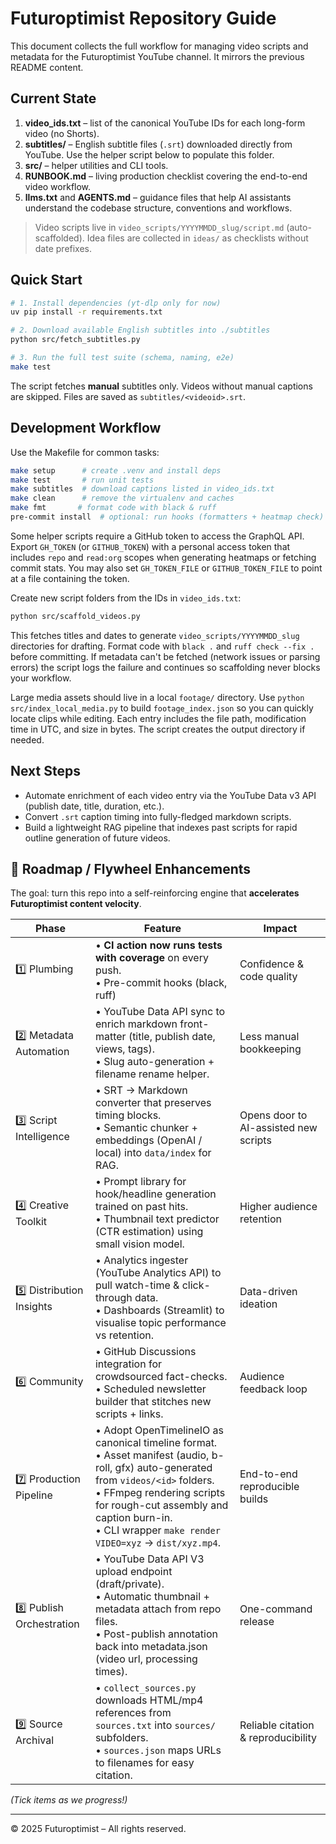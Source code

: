 # Futuroptimist Repository Guide

This document collects the full workflow for managing video scripts and metadata for the Futuroptimist YouTube channel. It mirrors the previous README content.

## Current State

1. **video_ids.txt** – list of the canonical YouTube IDs for each long-form video (no Shorts).
2. **subtitles/** – English subtitle files (`.srt`) downloaded directly from YouTube. Use the helper script below to populate this folder.
3. **src/** – helper utilities and CLI tools.
4. **RUNBOOK.md** – living production checklist covering the end-to-end video workflow.
5. **llms.txt** and **AGENTS.md** – guidance files that help AI assistants understand the codebase structure, conventions and workflows.

> Video scripts live in `video_scripts/YYYYMMDD_slug/script.md` (auto-scaffolded). Idea files are collected in `ideas/` as checklists without date prefixes.

## Quick Start
```bash
# 1. Install dependencies (yt-dlp only for now)
uv pip install -r requirements.txt

# 2. Download available English subtitles into ./subtitles
python src/fetch_subtitles.py

# 3. Run the full test suite (schema, naming, e2e)
make test
```
The script fetches **manual** subtitles only. Videos without manual captions are skipped. Files are saved as `subtitles/<videoid>.srt`.

## Development Workflow

Use the Makefile for common tasks:

```bash
make setup      # create .venv and install deps
make test       # run unit tests
make subtitles  # download captions listed in video_ids.txt
make clean      # remove the virtualenv and caches
make fmt       # format code with black & ruff
pre-commit install  # optional: run hooks (formatters + heatmap check) on commit
```

Some helper scripts require a GitHub token to access the GraphQL API. Export
`GH_TOKEN` (or `GITHUB_TOKEN`) with a personal access token that includes `repo`
and `read:org` scopes when generating heatmaps or fetching commit stats. You may
also set `GH_TOKEN_FILE` or `GITHUB_TOKEN_FILE` to point at a file containing
the token.

Create new script folders from the IDs in `video_ids.txt`:

```bash
python src/scaffold_videos.py
```

This fetches titles and dates to generate `video_scripts/YYYYMMDD_slug` directories for drafting. Format code with `black .` and `ruff check --fix .` before committing.
If metadata can't be fetched (network issues or parsing errors) the script
logs the failure and continues so scaffolding never blocks your workflow.

Large media assets should live in a local `footage/` directory.
Use `python src/index_local_media.py` to build `footage_index.json`
so you can quickly locate clips while editing. Each entry includes
the file path, modification time in UTC, and size in bytes. The
script creates the output directory if needed.

## Next Steps
* Automate enrichment of each video entry via the YouTube Data v3 API (publish date, title, duration, etc.).
* Convert `.srt` caption timing into fully-fledged markdown scripts.
* Build a lightweight RAG pipeline that indexes past scripts for rapid outline generation of future videos.

## 🌱 Roadmap / Flywheel Enhancements
The goal: turn this repo into a self-reinforcing engine that **accelerates Futuroptimist content velocity**.

| Phase | Feature | Impact |
|-------|---------|--------|
| 1️⃣  Plumbing | • **CI action now runs tests with coverage** on every push.<br>• Pre-commit hooks (black, ruff) | Confidence & code quality |
| 2️⃣  Metadata Automation | • YouTube Data API sync to enrich markdown front-matter (title, publish date, views, tags).<br>• Slug auto-generation + filename rename helper. | Less manual bookkeeping |
| 3️⃣  Script Intelligence | • SRT → Markdown converter that preserves timing blocks.<br>• Semantic chunker + embeddings (OpenAI / local) into `data/index` for RAG. | Opens door to AI-assisted new scripts |
| 4️⃣  Creative Toolkit | • Prompt library for hook/headline generation trained on past hits.<br>• Thumbnail text predictor (CTR estimation) using small vision model. | Higher audience retention |
| 5️⃣  Distribution Insights | • Analytics ingester (YouTube Analytics API) to pull watch-time & click-through data.<br>• Dashboards (Streamlit) to visualise topic performance vs retention. | Data-driven ideation |
| 6️⃣  Community | • GitHub Discussions integration for crowdsourced fact-checks.<br>• Scheduled newsletter builder that stitches new scripts + links. | Audience feedback loop |
| 7️⃣  Production Pipeline | • Adopt OpenTimelineIO as canonical timeline format.<br>• Asset manifest (audio, b-roll, gfx) auto-generated from `videos/<id>` folders.<br>• FFmpeg rendering scripts for rough-cut assembly and caption burn-in.<br>• CLI wrapper `make render VIDEO=xyz` → `dist/xyz.mp4`. | End-to-end reproducible builds |
| 8️⃣  Publish Orchestration | • YouTube Data API V3 upload endpoint (draft/private).<br>• Automatic thumbnail + metadata attach from repo files.<br>• Post-publish annotation back into metadata.json (video url, processing times). | One-command release |
| 9️⃣  Source Archival | • `collect_sources.py` downloads HTML/mp4 references from `sources.txt` into `sources/` subfolders.<br>• `sources.json` maps URLs to filenames for easy citation. | Reliable citation & reproducibility |

*(Tick items as we progress!)*

---

© 2025 Futuroptimist – All rights reserved.

